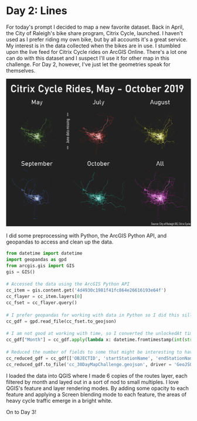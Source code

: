 # Day 2: Lines

For today's prompt I decided to map a new favorite dataset. Back in April, the City of Raleigh's bike share program, Citrix Cycle, launched. I haven't used as I prefer riding my own bike, but by all accounts it's a great service. My interest is in the data collected when the bikes are in use. I stumbled upon the live feed for Citrix Cycle rides on ArcGIS Online. There's a lot one can do with this dataset and I suspect I'll use it for other map in this challenge. For Day 2, however, I've just let the geometries speak for themselves.



![CitrixCycle](./../images/day-2-lines.png)

I did some preprocessing with Python, the ArcGIS Python API, and geopandas to access and clean up the data.

```Python
from datetime import datetime
import geopandas as gpd
from arcgis.gis import GIS
gis = GIS()

# Accessed the data using the ArcGIS Python API
cc_item = gis.content.get('4d4930c1981f41fc864e26616193e64f')
cc_flayer = cc_item.layers[0]
cc_fset = cc_flayer.query()

# I prefer geopandas for working with data in Python so I did this silly step of converting the ArcGIS feature set into a GeoDataFrame.
cc_gdf = gpd.read_file(cc_fset.to_geojson)

# I am not good at working with time, so I converted the unlockedAt timestamps into the a column containing just the name of the month when each ride took place
cc_gdf["Month"] = cc_gdf.apply(lambda x: datetime.fromtimestamp(int(str(x["unlockedAt"])[:-3])).strftime('%B'), axis = 1)

# Reduced the number of fields to some that might be interesting to have around and export to GeoJSON 
cc_reduced_gdf = cc_gdf[['OBJECTID', 'startStationName', 'endStationName', 'unlockedAt', 'lockedAt', 'duration', 'Month', 'geometry']]
cc_reduced_gdf.to_file('cc_30DayMapChallenge.geojson', driver = 'GeoJSON')
```

I loaded the data into QGIS where I made 6 copies of the routes layer, each filtered by month and layed out in a sort of nod to small multiples. I love QGIS's feature and layer rendering modes. By adding some opacity to each feature and applying a Screen blending mode to each feature, the areas of heavy cycle traffic emerge in a bright white.

On to Day 3!